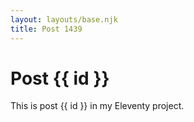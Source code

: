 ```yaml
---
layout: layouts/base.njk
title: Post 1439
---
```


# Post {{ id }}

This is post {{ id }} in my Eleventy project.
